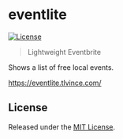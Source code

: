 # eventlite

[![License][license-image]][license-url]

[license-url]: https://opensource.org/licenses/MIT
[license-image]: https://img.shields.io/npm/l/eventlite.svg

> Lightweight Eventbrite

Shows a list of free local events.

https://eventlite.tlvince.com/

## License

Released under the [MIT License](https://tlvince.mit-license.org/).
